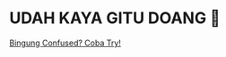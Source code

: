 # UDAH KAYA GITU DOANG 🗿

[Bingung Confused? Coba Try!](https://infinity-free-auto-cookie-gen.vercel.app/?urlTarget=https://nirkyy.rf.gd&indexFile=/)
